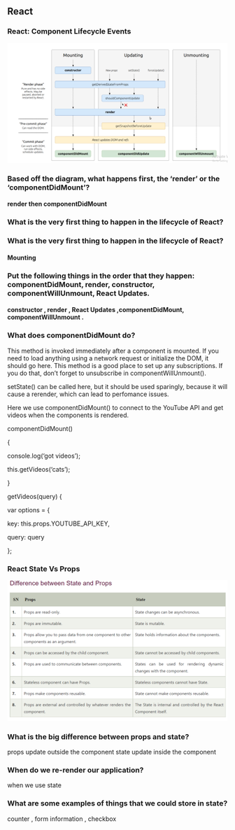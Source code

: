 ## React


### React: Component Lifecycle Events

![](img/6.PNG)

### Based off the diagram, what happens first, the ‘render’ or the ‘componentDidMount’?

#### render then componentDidMount

### What is the very first thing to happen in the lifecycle of React?

### What is the very first thing to happen in the lifecycle of React?

#### Mounting

### Put the following things in the order that they happen: componentDidMount, render, constructor, componentWillUnmount, React Updates.

#### constructor , render ,  React Updates ,componentDidMount, componentWillUnmount .

### What does componentDidMount do?

 This method is invoked immediately after a component is mounted. If you need to load anything using a network request or initialize the DOM, it should go here. This method is a good place to set up any subscriptions. If you do that, don’t forget to unsubscribe in componentWillUnmount().


setState() can be called here, but it should be used sparingly, because it will cause a rerender, which can lead to perfomance issues.


Here we use componentDidMount() to connect to the YouTube API and get videos when the components is rendered.


componentDidMount()

 {


console.log(‘got videos’);


this.getVideos(‘cats’);


}


getVideos(query) {


var options = {


key: this.props.YOUTUBE_API_KEY,


query: query


};


<!-- /www.javatpoint.com -->
### React State Vs Props


![](img/7.PNG)


### What is the big difference between props and state?

props update outside the component
state update inside the component

### When do we re-render our application?
when we use state


### What are some examples of things that we could store in state?
counter , form information , checkbox


